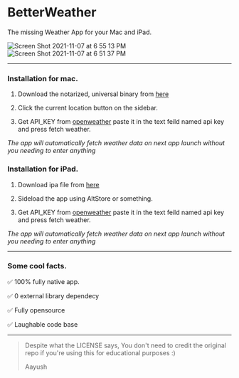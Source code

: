 # BetterWeather
The missing Weather App for your Mac and iPad.

![Screen Shot 2021-11-07 at 6 55 13 PM](https://user-images.githubusercontent.com/43297314/140666979-5cfe790d-8265-4c3b-968d-9e0fe0a92f0a.png)
![Screen Shot 2021-11-07 at 6 51 37 PM](https://user-images.githubusercontent.com/43297314/140666975-abfac6ea-79ff-4bb0-a162-ce35c6d8f2d6.png)

---

### Installation for mac.

1. Download the notarized, universal binary from [here](https://github.com/Aayush9029/BetterWeather/releases/tag/v1.0)

2. Click the current location button on the sidebar.

3. Get API_KEY from [openweather](https://openweathermap.org/api/one-call-api) paste it in the text feild named api key and press fetch weather.

*The app will automatically fetch weather data on next app launch without you needing to enter anything*



### Installation for iPad.

1. Download ipa file from [here](https://github.com/Aayush9029/BetterWeather/releases/tag/v1.0)

2. Sideload the app using AltStore or something.

3. Get API_KEY from [openweather](https://openweathermap.org/api/one-call-api) paste it in the text feild named api key and press fetch weather.

*The app will automatically fetch weather data on next app launch without you needing to enter anything*

----

### Some cool facts.

 ✅ 100% fully native app.

 ✅ 0 external library dependecy
 
 ✅ Fully opensource
 
 ✅ Laughable code base
 
---

>
> Despite what the LICENSE says, You don't need to credit the original repo if you're using this for educational purposes :)
> 
> Aayush
>


